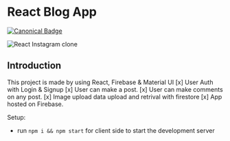 # React Blog App
[![Canonical Badge](https://img.shields.io/badge/Live__Site-EF3125?style=for-the-badge&logo=canonical)](https://instagram-react-493be.web.app/)

![React Instagram clone](https://i.postimg.cc/8zPnvSvN/image-1.png)

## Introduction

This project is made by using React, Firebase & Material UI
[x] User Auth with Login & Signup
[x] User can make a post.
[x] User can make comments on any post.
[x] Image upload data upload and retrival with firestore
[x] App hosted on Firebase.

Setup:
- run ```npm i && npm start``` for client side to start the development server
